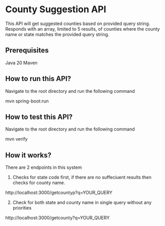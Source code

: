 # County Suggestion API

This API will get suggested counties based on provided query string. Responds with an array, limited to 5 results, of counties where the county name or state matches the provided query string.

## Prerequisites

Java 20
Maven

## How to run this API?

Navigate to the root directory and run the following command

mvn spring-boot:run

## How to test this API?

Navigate to the root directory and run the following command

mvn verify

## How it works?

There are 2 endpoints in this system

1. Checks for state code first, if there are no suffeciuent results then checks for county name.

http://localhost:3000/getcountyp?q=YOUR_QUERY

2. Check for both state and county name in single query without any priorities 

http://localhost:3000/getcounty?q=YOUR_QUERY
